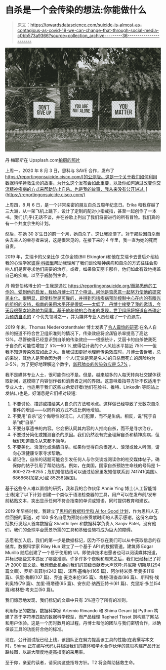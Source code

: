 # 自杀是一个会传染的想法:你能做什么

> 原文：<https://towardsdatascience.com/suicide-is-almost-as-contagious-as-covid-19-we-can-change-that-through-social-media-c0bb573a9366?source=collection_archive---------36----------------------->

![](img/37c74088ab3a0ae11947da9304aa5476.png)

丹·梅耶斯在 Upsplash.com[拍摄的照片](https://unsplash.com/photos/hluOJZjLVXc)

上周一，2020 年 8 月 3 日，思科与 SAVE 合作，发布了 https://reportingonsuicide.cisco.com/[的公测版。这是一个关于我们如何利用数据科学拯救生命的故事，为什么这个发布会如此重要，以及你如何通过改变你交流精神疾病的方式来帮助防止自杀。也是我的故事，我从来没有公开讲过。](https://reportingonsuicide.cisco.com/)

上周四，8 月 6 日，是一个非常亲密的朋友自杀五周年纪念日。Erika 和我穿越了三大洲，从一架飞机上跳下，设计了定制的配对小指戒指，甚至一起创作了一本书。我们(几乎)无话不谈，并在谷歌上列出了我们将要进行的所有冒险。我们真的有一个共度余生的计划。

然后，在她 30 岁生日的前一个月，她自杀了。这让我崩溃了。对于那些因自杀而失去亲人的幸存者来说，这是很常见的，在接下来的 4 年里，我一直为她的死而自责。

2019 年，艾瑞卡的父亲比尔·艾尔金顿(Bill Elkington)和他在艾瑞卡去世后介绍给我的心理学家[彼得·科姆里](https://www.linkedin.com/in/petercomrie/?originalSubdomain=ca)帮助我理解了我们谈论精神疾病和自杀的方式往往会影响人们是否寻求他们需要的治疗。或者，如果像艾丽卡那样，他们如此有效地掩盖自己的疾病，以至于威胁到生命。

丹·赖登伯格博士的一生我是通过 https://reportingonsuicide.org/而熟悉他的工作的，受到他的启发，我给丹博士打了个电话，问他是否愿意一起努力使他的研究民主化。很明显，即使科学是可靠的，并得到包括疾病预防控制中心在内的有眼光的组织的支持，指南的采用水平还是很低——太低了。丹博士接受了我的邀请，今天我很荣幸地称他为同事。基于他和他的合作者的发现，世卫组织将报道自杀确定为预防自杀的 7 个优先领域之一，并为媒体专业人员创建了一个资源库。

2019 年末，Thomas Niederkrotenthaler 博士发表了[令人震惊的研究](https://www.bmj.com/content/368/bmj.m575):在名人自杀的报道不符合世卫组织准则的情况下，传染效应将*全国*自杀率提高了高达 13%。尽管彼得已经意识到自杀的传染效应——根据统计，艾丽卡的自杀使我死于自杀的可能性增加了 5%—50 %,彼得估计我的个人风险水平接近 75%——但我不知道传染效应如此之大。当我试图更好地理解传染效应时，丹博士告诉我，总的来说，其他人是否会因为另一个人(无论是否是名人)的自杀而死亡的风险约为 3-5%。为了更好地理解这个数字，[新冠肺炎的传染效应是 5.7%](https://www.healthline.com/health/r-nought-reproduction-number) 。

我不是媒体专业人士，很可能你也不是。但是，越来越多的人每天转向社交媒体获取新闻，这模糊了内容创作者和消费者之间的界限。这意味着指导方针不仅适用于专业人士，也适用于我们这些业余爱好者(他们在脸书、推特、LinkedIn 等网站上发帖)。)也是。好消息是它们相对较短:

1.  不要讨论、描述或描绘某人自杀的方法和地点。这样做已经导致了无数次自杀事件的增加——以同样的方式不成比例地增加。
2.  不要用“自杀”这个侮辱性的词汇。人们犯罪，而不是生病。相反，说“死于自杀”或“自杀”
3.  不要分享遗书的内容。它会把认同其内容的人推向自杀，而不是寻求治疗。
4.  不要过分简化或推测自杀的原因。我们仍然没有完全理解自杀和精神疾病，但我们知道自杀从来都不简单。
5.  不要美化、浪漫化或煽情自杀。如果你觉得自杀很迷人、浪漫或耸人听闻，请向心理健康专家寻求帮助。
6.  请记住，自杀的话题可能会引发任何人与你交谈或阅读你的社交媒体帖子。确保你的帖子引用了帮助热线。例如，在美国，国家自杀预防生命线的号码是 1–800–273–8255；危机短信热线可以通过给家里发短信联系到 741741(美国)、686868(加拿大)或 85258(英国)。

基于这些令人难以置信的研究，我和我的合作伙伴 Annie Ying 博士(人工智能博士)制定了以下计划:创建一个类似于语法检查器的工具，用户可以在发布前/发布前粘贴文本，突出显示任何不符合指南的单词或短语，同时提供教育和建议。

2019 年早些时候，我建立了[思科的数据科学和 AI for Good 计划](https://blogs.cisco.com/analytics-automation/ds4g)，作为思科人无偿回报的渠道，对 100 多名自愿为预防自杀贡献时间的人表示感谢。这份名单包括执行发起人首席数据官 Shanthi Iyer 和数据科学负责人 Sanjiv Patel，没有他们，我们的全球平台愿景所需的工具和基础设施将成为巨大的障碍。

志愿者加入后，我们的第一步是数据标记，因为不存在我们可以从中获取信息的存储库。数据科学家 Riley Hun 建立了一个基于 API 的数据管道。建筑师 Edgar Murillo 随后创建了一个易于使用的 UI，即使非技术志愿者也可以阅读媒体报道，并标记哪些文本违反了哪些准则。许多许多个夜晚和周末之后，我们已经标记了将近 2000 篇文章。我想借此机会向我们的顶级贡献者大声欢呼:丹尼斯·切斯基(294 篇文章)、罗斯·普菲尔(242 篇)、泽西·基梅尔(165 篇)、阿尔特米奥·里曼多(119 篇)、佩里·梅斯(107 篇)、乔迪·麦克米伦(95 篇)、梅根·理查森(86 篇)、斯科特·埃利奥特(79 篇)、加里·班塔德(65 篇)、安东尼·纳西亚特卡(61 篇)、克里斯·多兰(54 篇)和林恩·考夫兰(50 篇)。

我们惊恐地发现，我们标记的文章中只有 3%遵守了所有的准则。

利用标记的数据，数据科学家 Artemio Rimando 和 Shima Gerani 用 Python 构建了基于字符串匹配的数据科学模型，而产品经理 Raphael Tissot 则构建了网站和用户体验。这是一个历时数月的过程，丹博士和他的团队与我们密切合作，以确保该工具的功能符合他的标准。

现在，公开测试版已经上线，该团队正在努力提高该工具的性能(在我撰写本文时，Shima 正在编写代码),并根据我们的媒体和学术合作伙伴的意见构建产品开发路线图，以最大限度地提高指南的采用率。

至于你，亲爱的读者，请采纳这些指导方针。T2 将会帮助拯救生命。